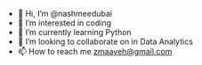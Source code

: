 - 👋 Hi, I’m @nashmeedubai
- 👀 I’m interested in coding
- 🌱 I’m currently learning Python
- 💞️ I’m looking to collaborate on in Data Analytics
- 📫 How to reach me zmaayeh@gmail.com

<!---
nashmeedubai/nashmeedubai is a ✨ special ✨ repository because its `README.md` (this file) appears on your GitHub profile.
You can click the Preview link to take a look at your changes.
--->
